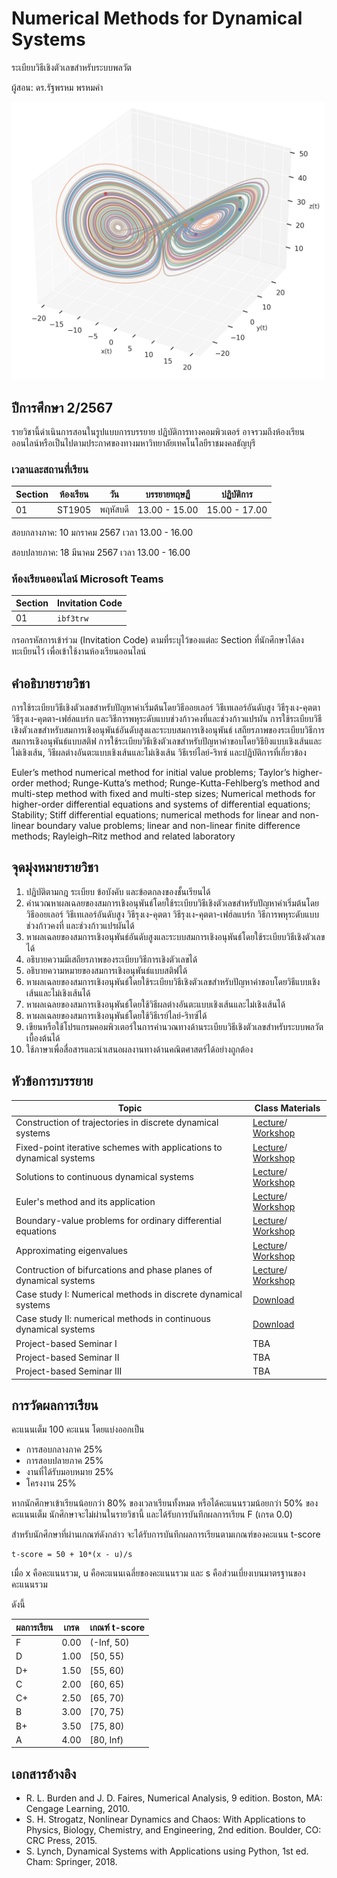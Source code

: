 # Numerical Methods for Dynamical Systems
ระเบียบวิธีเชิงตัวเลขสำหรับระบบพลวัต


ผู้สอน: ดร.รัฐพรหม พรหมคำ


<img src='./images/phasespace.png' alt='banner' width='500'>

## ปีการศึกษา 2/2567
รายวิชานี้ดำเนินการสอนในรูปแบบการบรรยาย ปฏิบัติการทางคอมพิวเตอร์ 
อาจรวมถึงห้องเรียนออนไลน์หรือเป็นไปตามประกาศของทางมหาวิทยาลัยเทคโนโลยีราชมงคลธัญบุรี 


### เวลาและสถานที่เรียน

| Section | ห้องเรียน | วัน | บรรยายทฤษฏี  | ปฏิบัติการ  |
|--------|---------|----|---------------|---------------|
| 01     |  ST1905 | พฤหัสบดี | 13.00 - 15.00  | 15.00 - 17.00|

สอบกลางภาค:  10 มกราคม 2567 เวลา 13.00 - 16.00

สอบปลายภาค:  18 มีนาคม 2567 เวลา 13.00 - 16.00

### ห้องเรียนออนไลน์ Microsoft Teams

| Section | Invitation Code | 
|---------|-----------------|
|     01  |  `ibf3trw`      | 

กรอกรหัสการเข้าร่วม (Invitation Code) ตามที่ระบุไว้ของแต่ละ Section ที่นักศึกษาได้ลงทะเบียนไว้ เพื่อเข้าใช้งานห้องเรียนออนไลน์


## คำอธิบายรายวิชา
การใช้ระเบียบวิธีเชิงตัวเลขสำหรับปัญหาค่าเริ่มต้นโดยวิธีออยเลอร์ วิธีเทเลอร์อันดับสูง วิธีรุงเง-คุตตา วิธีรุงเง-คุตตา-เฟฮ์ลแบร์ก และวิธีการพหุระดับแบบช่วงก้าวคงที่และช่วงก้าวแปรผัน การใช้ระเบียบวิธีเชิงตัวเลขสำหรับสมการเชิงอนุพันธ์อันดับสูงและระบบสมการเชิงอนุพันธ์ เสถียรภาพของระเบียบวิธีการ สมการเชิงอนุพันธ์แบบสติฟ การใช้ระเบียบวิธีเชิงตัวเลขสำหรับปัญหาค่าขอบโดยวิธียิงแบบเชิงเส้นและไม่เชิงเส้น, วิธีผลต่างอันตะแบบเชิงเส้นและไม่เชิงเส้น วิธีเรย์ไลย์-ริทซ์ และปฏิบัติการที่เกี่ยวข้อง
          
Euler’s method numerical method for initial value problems; Taylor’s higher-order method; Runge-Kutta’s method; Runge-Kutta-Fehlberg’s method and multi-step method with fixed and multi-step sizes; Numerical methods for higher-order differential equations and systems of differential equations; Stability; Stiff differential equations; numerical methods for linear and non-linear boundary value problems; linear and non-linear finite difference methods; Rayleigh–Ritz method and related laboratory


## จุดมุ่งหมายรายวิชา

1. ปฏิบัติตามกฎ ระเบียบ ข้อบังคับ และข้อตกลงของชั้นเรียนได้
2. คำนวณหาผลเฉลยของสมการเชิงอนุพันธ์โดยใช้ระเบียบวิธีเชิงตัวเลขสำหรับปัญหาค่าเริ่มต้นโดยวิธีออยเลอร์ วิธีเทเลอร์อันดับสูง วิธีรุงเง-คุตตา วิธีรุงเง-คุตตา-เฟฮ์ลแบร์ก วิธีการพหุระดับแบบช่วงก้าวคงที่ และช่วงก้าวแปรผันได้
3. หาผลเฉลยของสมการเชิงอนุพันธ์อันดับสูงและระบบสมการเชิงอนุพันธ์โดยใช้ระเบียบวิธีเชิงตัวเลขได้
4. อธิบายความมีเสถียรภาพของระเบียบวิธีการเชิงตัวเลขได้
5. อธิบายความหมายของสมการเชิงอนุพันธ์แบบสติฟได้
6. หาผลเฉลยของสมการเชิงอนุพันธ์โดยใช้ระเบียบวิธีเชิงตัวเลขสำหรับปัญหาค่าขอบโดยวิธีแบบเชิงเส้นและไม่เชิงเส้นได้
7. หาผลเฉลยของสมการเชิงอนุพันธ์โดยใช้วิธีผลต่างอันตะแบบเชิงเส้นและไม่เชิงเส้นได้ 
8. หาผลเฉลยของสมการเชิงอนุพันธ์โดยใช้วิธีเรย์ไลย์-ริทซ์ได้
9. เขียนหรือใช้โปรแกรมคอมพิวเตอร์ในการคํานวณทางด้านระเบียบวิธีเชิงตัวเลขสำหรับระบบพลวัตเบื้องต้นได้
10. ใช้ภาษาเพื่อสื่อสารและนำเสนอผลงานทางด้านคณิตศาสตร์ได้อย่างถูกต้อง

## หัวข้อการบรรยาย

| Topic						| 	Class Materials 		|
|---------------------------|---------------------------|
| Construction of trajectories in discrete dynamical systems  | [Lecture](./materials/lecture_01.pdf)/ [Workshop](./materials/workshop_01.ipynb) |
| Fixed-point iterative schemes with applications to dynamical systems  | [Lecture](./materials/fixed_point_iterations.pdf)/ [Workshop](./materials/workshop_02.ipynb) |
| Solutions to continuous dynamical systems | [Lecture](./materials/solution_ode.pdf)/ [Workshop](./materials/solution_ode.pdf) |
| Euler's method and its application | [Lecture](./materials/euler_method.pdf)/ [Workshop](./materials/workshop_03.ipynb) |
| Boundary-value problems for ordinary differential equations  | [Lecture](./materials/lecture_04.pdf)/ [Workshop](./materials/workshop_04.zip) |
| Approximating eigenvalues   | [Lecture](./materials/lecture_05.pdf)/ [Workshop](./materials/workshop_05.ipynb) |
| Contruction of bifurcations and phase planes of dynamical systems    | [Lecture](./materials/lecture_06.pdf)/ [Workshop](./materials/workshop_06.ipynb) |
| Case study I: Numerical methods in discrete dynamical systems | [Download](./materials/cases_discrete.zip)  |
| Case study II: numerical methods in continuous dynamical systems | [Download](./materials/cases_continuous.zip)  |
| Project-based Seminar I | TBA  |
| Project-based Seminar II | TBA  |
| Project-based Seminar III | TBA  |



## การวัดผลการเรียน
คะแนนเต็ม 100 คะแนน โดยแบ่งออกเป็น
- การสอบกลางภาค 25%
- การสอบปลายภาค 25%
- งานที่ได้รับมอบหมาย 25%
- โครงงาน 25%

หากนักศึกษาเข้าเรียนน้อยกว่า 80% ของเวลาเรียนทั้งหมด
หรือได้คะแนนรวมน้อยกว่า 50% ของคะแนนเต็ม นักศึกษาจะไม่ผ่านในรายวิชานี้ และได้รับการบันทึกผลการเรียน F (เกรด 0.0) 

สำหรับนักศึกษาที่ผ่านเกณฑ์ดังกล่าว จะได้รับการบันทึกผลการเรียนตามเกณฑ์ของคะแนน t-score 

```
t-score = 50 + 10*(x - u)/s
```
เมื่อ x คือคะแนนรวม, u คือคะแนนเฉลี่ยของคะแนนรวม และ s คือส่วนเบี่ยงเบนมาตรฐานของคะแนนรวม

ดังนี้

| ผลการเรียน | เกรด | เกณฑ์ t-score |
|---------|------|--------------|
| F | 0.00 | (-Inf, 50) | 
| D | 1.00 | [50, 55) | 
| D+ | 1.50 | [55, 60) | 
| C | 2.00 | [60, 65) |
| C+ | 2.50 | [65, 70) |
| B | 3.00 | [70, 75) |
| B+ | 3.50 | [75, 80) |
| A | 4.00 | [80, Inf) |


## เอกสารอ้างอิง
- R. L. Burden and J. D. Faires, Numerical Analysis, 9 edition. Boston, MA: Cengage Learning, 2010.
- S. H. Strogatz, Nonlinear Dynamics and Chaos: With Applications to Physics, Biology, Chemistry, and Engineering, 2nd edition. Boulder, CO: CRC Press, 2015.
- S. Lynch, Dynamical Systems with Applications using Python, 1st ed. Cham: Springer, 2018.